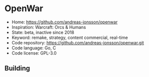 # OpenWar

- Home: https://github.com/andreas-jonsson/openwar
- Inspiration: Warcraft: Orcs & Humans
- State: beta, inactive since 2018
- Keyword: remake, strategy, content commercial, real-time
- Code repository: https://github.com/andreas-jonsson/openwar.git
- Code language: Go, C
- Code license: GPL-3.0

## Building
